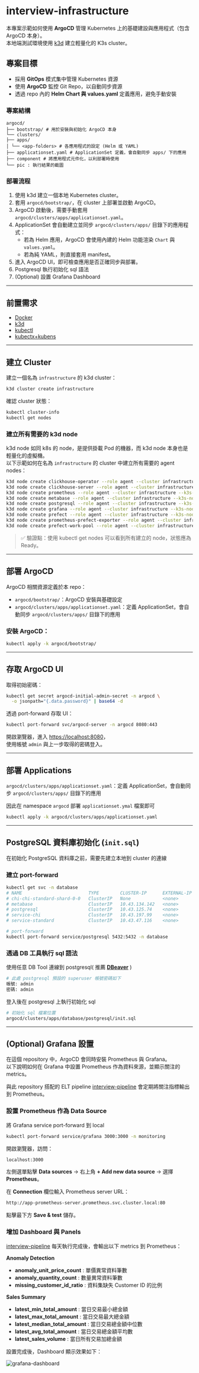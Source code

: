 # interview-infrastructure

本專案示範如何使用 **ArgoCD** 管理 Kubernetes 上的基礎建設與應用程式（包含 ArgoCD 本身）。  
本地端測試環境使用 [k3d](https://k3d.io/) 建立輕量化的 K3s cluster。 

## 專案目標

- 採用 **GitOps** 模式集中管理 Kubernetes 資源  
- 使用 **ArgoCD** 監控 Git Repo，以自動同步資源  
- 透過 repo 內的 **Helm Chart 與 values.yaml** 定義應用，避免手動安裝

### 專案結構

```
argocd/
├── bootstrap/ # 用於安裝與初始化 ArgoCD 本身
└── clusters/
├── apps/
│ └── <app-folders> # 各應用程式的設定 (Helm 或 YAML)
├── applicationset.yaml # ApplicationSet 定義，會自動同步 apps/ 下的應用
├── component # 將應用程式元件化，以利部署時使用
└── pic : 執行結果的截圖
```

### 部署流程
1. 使用 k3d 建立一個本地 Kubernetes cluster。  
2. 套用 `argocd/bootstrap/`，在 cluster 上部署並啟動 ArgoCD。  
3. ArgoCD 啟動後，需要手動套用 `argocd/clusters/apps/applicationset.yaml`。  
4. ApplicationSet 會自動建立並同步 `argocd/clusters/apps/` 目錄下的應用程式：  
   - 若為 Helm 應用，ArgoCD 會使用內建的 Helm 功能渲染 `Chart` 與 `values.yaml`。  
   - 若為純 YAML，則直接套用 manifest。  
5. 進入 ArgoCD UI，即可檢查應用是否正確同步與部署。
6. Postgresql 執行初始化 sql 語法
7. (Optional) 設置 Grafana Dashboard

---

## 前置需求

- [Docker](https://docs.docker.com/get-docker/)  
- [k3d](https://k3d.io/)  
- [kubectl](https://kubernetes.io/docs/tasks/tools/)
- [kubectx+kubens](https://github.com/ahmetb/kubectx)

---

## 建立 Cluster

建立一個名為 `infrastructure` 的 k3d cluster：  

```bash
k3d cluster create infrastructure
```

確認 cluster 狀態：

```bash
kubectl cluster-info
kubectl get nodes
```

### 建立所有需要的 k3d node

k3d node 如同 k8s 的 node，是提供掛載 Pod 的機器，而 k3d node 本身也是輕量化的虛擬機。  
以下示範如何在名為 `infrastructure` 的 cluster 中建立所有需要的 agent nodes：

```bash
k3d node create clickhouse-operator --role agent --cluster infrastructure --k3s-node-label "cloud.google.com/gke-nodepool=clickhouse-operator"
k3d node create clickhouse-server --role agent --cluster infrastructure --k3s-node-label "cloud.google.com/gke-nodepool=clickhouse" --k3s-node-label "topology.gke.io/zone=asia-east1-a"
k3d node create prometheus --role agent --cluster infrastructure --k3s-node-label "cloud.google.com/gke-nodepool=prometheus"
k3d node create metabase --role agent --cluster infrastructure --k3s-node-label "cloud.google.com/gke-nodepool=metabase"
k3d node create postgresql --role agent --cluster infrastructure --k3s-node-label "cloud.google.com/gke-nodepool=postgresql"
k3d node create grafana --role agent --cluster infrastructure --k3s-node-label "cloud.google.com/gke-nodepool=grafana"
k3d node create prefect --role agent --cluster infrastructure --k3s-node-label "cloud.google.com/gke-nodepool=prefect"
k3d node create prometheus-prefect-exporter --role agent --cluster infrastructure --k3s-node-label "cloud.google.com/gke-nodepool=prometheus-prefect-exporter"
k3d node create prefect-work-pool --role agent --cluster infrastructure --k3s-node-label "cloud.google.com/gke-nodepool=prefect-work-pool"
```

> ✅ 驗證點：使用 kubectl get nodes 可以看到所有建立的 node，狀態應為 Ready。

---

## 部署 ArgoCD

ArgoCD 相關資源定義於本 repo：

- `argocd/bootstrap/`：ArgoCD 安裝與基礎設定  
- `argocd/clusters/apps/applicationset.yaml`：定義 ApplicationSet，會自動同步 `argocd/clusters/apps/` 目錄下的應用

### 安裝 ArgoCD：

```bash
kubectl apply -k argocd/bootstrap/
```

---

## 存取 ArgoCD UI

取得初始密碼：

```bash
kubectl get secret argocd-initial-admin-secret -n argocd \
  -o jsonpath="{.data.password}" | base64 -d
```

透過 port-forward 存取 UI：

```bash
kubectl port-forward svc/argocd-server -n argocd 8080:443
```

開啟瀏覽器，進入 [https://localhost:8080](https://localhost:8080)，  
使用帳號 `admin` 與上一步取得的密碼登入。

---

## 部署 Applications

`argocd/clusters/apps/applicationset.yaml`：定義 ApplicationSet，會自動同步 `argocd/clusters/apps/` 目錄下的應用

因此在 namespace `argocd` 部署 `applicationset.ymal` 檔案即可

```bash
kubectl apply -k argocd/clusters/apps/applicationset.yaml
```

---

## PostgreSQL 資料庫初始化 (`init.sql`)

在初始化 PostgreSQL 資料庫之前，需要先建立本地到 cluster 的連線

### 建立 port-forward

```bash
kubectl get svc -n database
# NAME                         TYPE        CLUSTER-IP      EXTERNAL-IP   PORT(S)                      AGE
# chi-chi-standard-shard-0-0   ClusterIP   None            <none>        9000/TCP,8123/TCP,9009/TCP   3d18h
# metabase                     ClusterIP   10.43.134.142   <none>        8300/TCP                     3d17h
# postgresql                   ClusterIP   10.43.125.74    <none>        5432/TCP                     3d18h
# service-chi                  ClusterIP   10.43.197.99    <none>        8123/TCP,9000/TCP            3d18h
# service-standard             ClusterIP   10.43.47.116    <none>        8123/TCP,9000/TCP            3d18h

# port-forward
kubectl port-forward service/postgresql 5432:5432 -n database
```

### 透過 DB 工具執行 sql 語法

使用任意 DB Tool 連線到 postgresql( 推薦 **[DBeaver](https://dbeaver.io/)** )

```bash
# 此處 postgresql 預設的 superuser 帳號密碼如下
帳號: admin
密碼: admin
```

登入後在 postgresql 上執行初始化 sql 
```bash
# 初始化 sql 檔案位置
argocd/clusters/apps/database/postgresql/init.sql
```

---

## (Optional) Grafana 設置 

在這個 repository 中，ArgoCD 會同時安裝 Prometheus 與 Grafana。  
以下說明如何在 Grafana 中設置 Prometheus 作為資料來源，並顯示關注的 metrics。

與此 repository 搭配的 ELT pipeline [interview-pipeline](https://github.com/zhweiliu/interview-pipeline) 會定期將關注指標輸出到 Prometheus。

### 設置 Prometheus 作為 Data Source

將 Grafana service port-forward 到 local

```bash
kubectl port-forward service/grafana 3000:3000 -n monitoring
```

開啟瀏覽器，訪問：
```bash
localhost:3000
```

左側選單點擊 **Data sources** → 右上角 **+ Add new data source** → 選擇 **Prometheus**。

在 **Connection** 欄位輸入 Prometheus server URL：

```bash
http://app-prometheus-server.prometheus.svc.cluster.local:80
```

點擊最下方 **Save & test** 儲存。

### 增加 Dashboard 與 Panels

[interview-pipeline](https://github.com/zhweiliu/interview-pipeline) 每天執行完成後，會輸出以下 metrics 到 Prometheus：

**Anomaly Detection**
* **anomaly_unit_price_count** : 單價異常資料筆數  
* **anomaly_quantity_count** : 數量異常資料筆數  
* **missing_customer_id_ratio** : 資料集缺失 Customer ID 的比例  

**Sales Summary**
* **latest_min_total_amount** : 當日交易最小總金額  
* **latest_max_total_amount** : 當日交易最大總金額  
* **latest_median_total_amount** : 當日交易總金額中位數  
* **latest_avg_total_amount** : 當日交易總金額平均數  
* **latest_sales_volume** : 當日所有交易加總金額  

設置完成後，Dashboard 顯示效果如下：

![grafana-dashboard](pic/grafana-dashboard.png)
